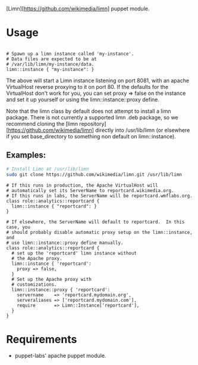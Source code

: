 [Limn][https://github.com/wikimedia/limn] puppet module.

# Usage

```puppet

# Spawn up a limn instance called 'my-instance'.
# Data files are expected to be at
# /var/lib/limn/my-instance/data.
limn::instance { "my-instance": }

```

The above will start a Limn instance listening on port 8081, with an
apache VirtualHost reverse proxying to it on port 80.  If the defaults
for the VirtualHost don't work for you, you can set proxy => false
on the instance and set it up yourself or using the limn::instance::proxy
define.

Note that the limn class by default does not attempt to install a limn
package.  There is not currently a supported limn .deb package, so we
recommend cloning the [limn repository][https://github.com/wikimedia/limn]
directly into /usr/lib/limn (or elsewhere if you set base_directory to something non default on limn::instance).

## Examples:

```bash
# Install Limn at /usr/lib/limn
sudo git clone https://github.com/wikimedia/limn.git /usr/lib/limn
```

```puppet
# If this runs in production, the Apache VirtualHost will
# automatically set its ServerName to reportcard.wikimedia.org.
# If this runs in labs, the ServerName will be reportcard.wmflabs.org.
class role::analytics::reportcard {
  limn::instance { "reportcard": }
}
```

```puppet
# If elsewhere, the ServerName will default to reportcard.  In this case, you
# should probably disable automatic proxy setup on the limn::instance, and
# use limn::instance::proxy define manually.
class role::analytics::reportcard {
  # set up the 'reportcard' limn instance without
  # the Apache proxy.
  limn::instance { 'reportcard':
    proxy => false,
  }
  # Set up the Apache proxy with
  # customizations.
  limn::instance::proxy { 'reportcard':
    servername    => 'reportcard.mydomain.org',
    serveraliases => ['reportcard.mydomain.com'],
    require       => Limn::Instance['reportcard'],
  }
}
```

# Requirements
* puppet-labs' apache puppet module.


